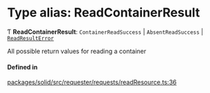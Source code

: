 # Type alias: ReadContainerResult

Ƭ **ReadContainerResult**: `ContainerReadSuccess` \| `AbsentReadSuccess` \| [`ReadResultError`](ReadResultError.md)

All possible return values for reading a container

#### Defined in

[packages/solid/src/requester/requests/readResource.ts:36](https://github.com/o-development/ldo/blob/b955d3b/packages/solid/src/requester/requests/readResource.ts#L36)
